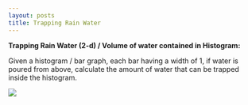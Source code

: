 ```yaml
---
layout: posts
title: Trapping Rain Water
---
```



**Trapping Rain Water (2-d) / Volume of water contained in Histogram:**

Given a histogram / bar graph, each bar having a width of 1, if water is poured from above, calculate the amount of water that can be trapped inside the histogram.

![](https://github.com/ughosh1/Blog/Images/TrappingRainWater/fig1.jpg?raw=true)
